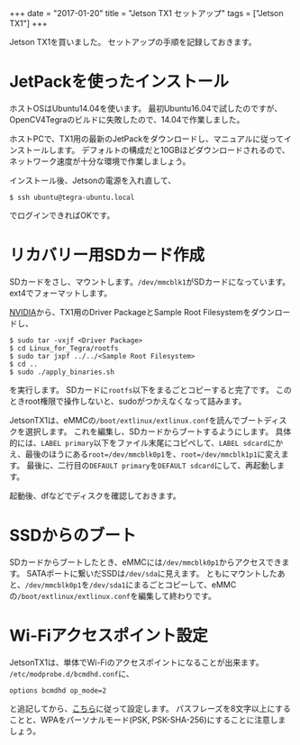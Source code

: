 +++
date = "2017-01-20"
title = "Jetson TX1 セットアップ"
tags = ["Jetson TX1"]
+++

Jetson TX1を買いました。
セットアップの手順を記録しておきます。

# JetPackを使ったインストール
ホストOSはUbuntu14.04を使います。
最初Ubuntu16.04で試したのですが、OpenCV4Tegraのビルドに失敗したので、14.04で作業しました。

ホストPCで、TX1用の最新のJetPackをダウンロードし、マニュアルに従ってインストールします。
デフォルトの構成だと10GBほどダウンロードされるので、ネットワーク速度が十分な環境で作業しましょう。

インストール後、Jetsonの電源を入れ直して、

```shell
$ ssh ubuntu@tegra-ubuntu.local
```

でログインできればOKです。

# リカバリー用SDカード作成
SDカードをさし、マウントします。`/dev/mmcblk1`がSDカードになっています。
ext4でフォーマットします。

[NVIDIA](https://developer.nvidia.com/embedded/downloads)から、TX1用のDriver PackageとSample Root Filesystemをダウンロードし、

```shell
$ sudo tar -vxjf <Driver Package>
$ cd Linux_for_Tegra/rootfs
$ sudo tar jxpf ../../<Sample Root Filesystem>
$ cd ..
$ sudo ./apply_binaries.sh
```

を実行します。
SDカードに`rootfs`以下をまるごとコピーすると完了です。
このときroot権限で操作しないと、sudoがつかえなくなって詰みます。

JetsonTX1は、eMMCの`/boot/extlinux/extlinux.conf`を読んでブートディスクを選択します。
これを編集し、SDカードからブートするようにします。
具体的には、`LABEL primary`以下をファイル末尾にコピペして、`LABEL sdcard`にかえ、最後のほうにある`root=/dev/mmcblk0p1`を、`root=/dev/mmcblk1p1`に変えます。
最後に、二行目の`DEFAULT primary`を`DEFAULT sdcard`にして、再起動します。

起動後、dfなどでディスクを確認しておきます。

# SSDからのブート
SDカードからブートしたとき、eMMCには`/dev/mmcblk0p1`からアクセスできます。
SATAポートに繋いだSSDは`/dev/sda`に見えます。
ともにマウントしたあと、`/dev/mmcblk0p1`を`/dev/sda1`にまるごとコピーして、eMMCの`/boot/extlinux/extlinux.conf`を編集して終わりです。

# Wi-Fiアクセスポイント設定
JetsonTX1は、単体でWi-Fiのアクセスポイントになることが出来ます。
`/etc/modprobe.d/bcmdhd.conf`に、

```
options bcmdhd op_mode=2
```

と追記してから、[こちら](https://seravo.fi/2014/create-wireless-access-point-hostapd)に従って設定します。
パスフレーズを8文字以上にすることと、WPAをパーソナルモード(PSK, PSK-SHA-256)にすることに注意しましょう。
